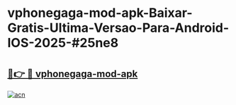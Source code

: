 # vphonegaga-mod-apk-Baixar-Gratis-Ultima-Versao-Para-Android-IOS-2025-#25ne8

# <h2><a href="https://ainizakaria.my?title=vphonegaga-mod-apk&ref=24M">🔗👉 🔴 vphonegaga-mod-apk</a></h2>

[![acn](https://github.com/user-attachments/assets/0f9c940e-d8b0-45ae-aac7-cd30a18b3e1c)](https://ainizakaria.my?title=vphonegaga-mod-apk&ref=24M)

